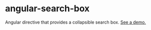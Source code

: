 # angular-search-box
Angular directive that provides a collapsible search box. [See a demo.](http://plnkr.co/edit/axZk8i5yvjZlWlSZ4I9s?p=preview)